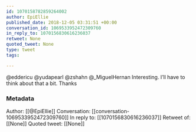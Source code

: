 ```yaml
---
id: 1070158782859264002
author: EpiEllie
published_date: 2018-12-05 03:31:51 +00:00
conversation_id: 1069533952472309760
in_reply_to: 1070156830616236037
retweet: None
quoted_tweet: None
type: tweet
tags:

---
```


@eddericu @yudapearl @zshahn @_MiguelHernan Interesting. I’ll have to think about that a bit. Thanks

### Metadata

Author: [[@EpiEllie]]
Conversation: [[conversation-1069533952472309760]]
In reply to: [[1070156830616236037]]
Retweet of: [[None]]
Quoted tweet: [[None]]

